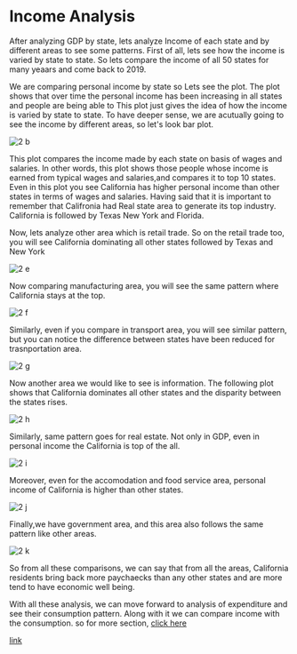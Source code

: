 # Income Analysis

After analyzing GDP by state, lets analyze Income of each state and by different areas to see some patterns. First of all, lets see how the income is varied by state to state.
So lets compare the income of all 50 states for many yeaars and come back to 2019. 

We are comparing personal income by state so Lets see the plot. The plot shows that over time the personal income has been increasing in all states and people are being able to This plot just gives the idea of how the income is varied by state to state. To have deeper sense, we are acutually going to see the income by different areas, so let's look bar plot.

![2 b](https://github.com/ujjoli/analysis1/blob/gh-pages/screenshots/2.b.png)

This plot compares the income made by each state on basis of wages and salaries. In other words, this plot shows those people whose income is earned from typical wages and salaries,and compares it to top 10 states. Even in this plot you see California has higher personal income than other states in terms of wages and salaries. Having said that it is important to remember that Califronia had Real state area to generate its top industry. California is followed by Texas New York and Florida.

Now, lets analyze other area which is retail trade. So on the retail trade too, you will see California dominating all other states followed by Texas and New York

![2 e](https://github.com/ujjoli/analysis1/blob/gh-pages/screenshots/2.e.png)

Now comparing manufacturing area, you will see the same pattern where California stays at the top.

![2 f](https://github.com/ujjoli/analysis1/blob/gh-pages/screenshots/2.f..png)

Similarly, even if you compare in transport area, you will see similar pattern, but you can notice the difference between states have been reduced for trasnportation area.

![2 g](https://github.com/ujjoli/analysis1/blob/gh-pages/screenshots/2.g.png)

Now another area we would like to see is information. The following plot shows that California dominates all other states and the disparity between the states rises.

![2 h](https://github.com/ujjoli/analysis1/blob/gh-pages/screenshots/2.h..png)

Similarly, same pattern goes for real estate. Not only in GDP, even in personal income the California is top of the all.

![2 i](https://github.com/ujjoli/analysis1/blob/gh-pages/screenshots/2.i..png)

Moreover, even for the accomodation and food service area, personal income of California is higher than other states.

![2 j](https://github.com/ujjoli/analysis1/blob/gh-pages/screenshots/2.j..png)

Finally,we have government area, and this area also follows the same pattern like other areas.

![2 k](https://github.com/ujjoli/analysis1/blob/gh-pages/screenshots/2.k..png)

So from all these comparisons, we can say that from all the areas, California residents bring back more paychaecks than any other states and are more tend to have economic well being.


With all these analysis, we can move forward to analysis of expenditure and see their consumption pattern. Along with it we can compare income with the consumption.
so for more section, [click here]( )







[link](https://github.com/ujjoli/analysis1/edit/main/README.md)
